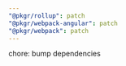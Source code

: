 ```yaml
---
"@pkgr/rollup": patch
"@pkgr/webpack-angular": patch
"@pkgr/webpack": patch
---
```


chore: bump dependencies
